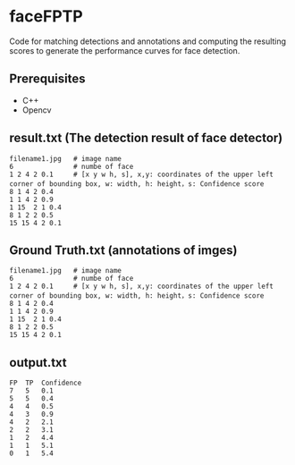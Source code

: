 # faceFPTP
Code for matching detections and annotations and computing the resulting scores to generate the performance curves for face detection.

## Prerequisites
- C++
- Opencv


## result.txt (The detection result of face detector)
```
filename1.jpg   # image name
6               # numbe of face
1 2 4 2 0.1     # [x y w h, s], x,y: coordinates of the upper left corner of bounding box, w: width, h: height，s: Confidence score
8 1 4 2 0.4 
1 1 4 2 0.9 
1 15  2 1 0.4
8 1 2 2 0.5 
15 15 4 2 0.1
```

## Ground Truth.txt (annotations of imges)
```
filename1.jpg   # image name
6               # numbe of face
1 2 4 2 0.1     # [x y w h, s], x,y: coordinates of the upper left corner of bounding box, w: width, h: height，s: Confidence score
8 1 4 2 0.4 
1 1 4 2 0.9 
1 15  2 1 0.4
8 1 2 2 0.5 
15 15 4 2 0.1
```

## output.txt
```
FP	TP	Confidence 
7	5	0.1
5	5	0.4
4	4	0.5
4	3	0.9
4	2	2.1
2	2	3.1
1	2	4.4
1	1	5.1
0	1	5.4
```

